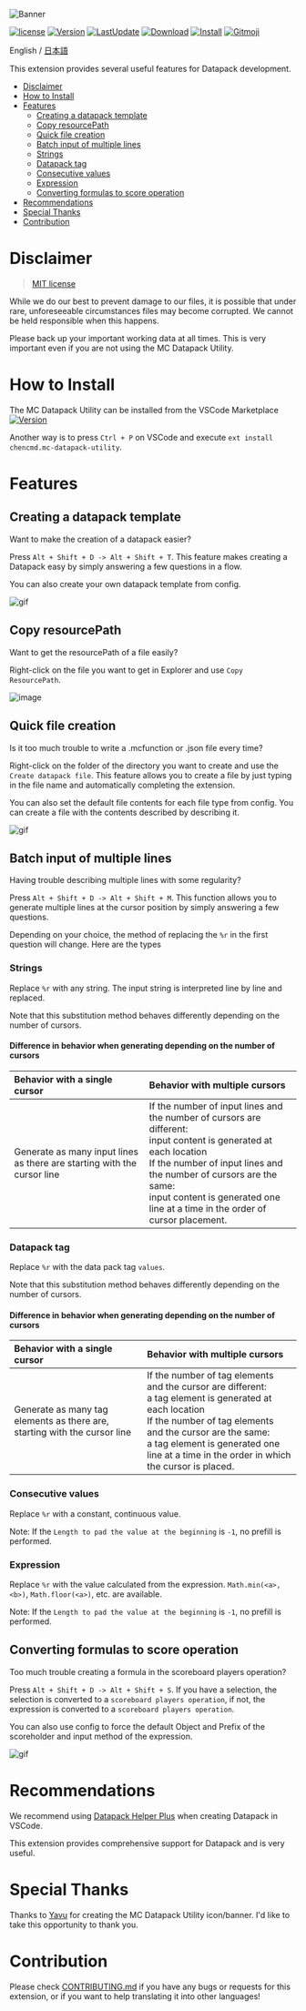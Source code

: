 ![Banner](https://raw.githubusercontent.com/ChenCMD/MC-Datapack-Utility/master/images/banner.png)

[![license](https://img.shields.io/github/license/ChenCMD/MC-Datapack-Utility)](https://github.com/ChenCMD/MC-Datapack-Utility/blob/master/LICENSE)
[![Version](https://img.shields.io/visual-studio-marketplace/v/chencmd.mc-datapack-utility?logo=visual-studio-code)](https://marketplace.visualstudio.com/items?itemName=chencmd.mc-datapack-utility)
[![LastUpdate](https://img.shields.io/visual-studio-marketplace/last-updated/chencmd.mc-datapack-utility?logo=visual-studio-code)](https://marketplace.visualstudio.com/items?itemName=chencmd.mc-datapack-utility)
[![Download](https://img.shields.io/visual-studio-marketplace/d/chencmd.mc-datapack-utility?logo=visual-studio-code)](https://marketplace.visualstudio.com/items?itemName=chencmd.mc-datapack-utility)
[![Install](https://img.shields.io/visual-studio-marketplace/i/chencmd.mc-datapack-utility?logo=visual-studio-code)](https://marketplace.visualstudio.com/items?itemName=chencmd.mc-datapack-utility)
[![Gitmoji](https://img.shields.io/badge/gitmoji-%20😜%20😍-FFDD67.svg)](https://gitmoji.carloscuesta.me/)

English / [日本語](https://github.com/ChenCMD/MC-Datapack-Utility/blob/master/README_ja.md)

This extension provides several useful features for Datapack development.

- [Disclaimer](#disclaimer)
- [How to Install](#how-to-install)
- [Features](#features)
  - [Creating a datapack template](#creating-a-datapack-template)
  - [Copy resourcePath](#copy-resourcepath)
  - [Quick file creation](#quick-file-creation)
  - [Batch input of multiple lines](#batch-input-of-multiple-lines)
  - [Strings](#strings)
  - [Datapack tag](#datapack-tag)
  - [Consecutive values](#consecutive-values)
  - [Expression](#expression)
  - [Converting formulas to score operation](#converting-formulas-to-score-operation)
- [Recommendations](#recommendations)
- [Special Thanks](#special-thanks)
- [Contribution](#contribution)

# Disclaimer

> [MIT license](https://github.com/ChenCMD/MC-Datapack-Utility/blob/master/LICENSE)

While we do our best to prevent damage to our files, it is possible that under rare, unforeseeable circumstances files may become corrupted.
We cannot be held responsible when this happens.

Please back up your important working data at all times. This is very important even if you are not using the MC Datapack Utility.

# How to Install

The MC Datapack Utility can be installed from the VSCode Marketplace
[![Version](https://img.shields.io/visual-studio-marketplace/v/chencmd.mc-datapack-utility?logo=visual-studio-code)](https://marketplace.visualstudio.com/items?itemName=chencmd.mc-datapack-utility)

Another way is to press `Ctrl + P` on VSCode and execute `ext install chencmd.mc-datapack-utility`.

# Features
## Creating a datapack template

Want to make the creation of a datapack easier?

Press `Alt + Shift + D -> Alt + Shift + T`.
This feature makes creating a Datapack easy by simply answering a few questions in a flow.

You can also create your own datapack template from config.

![gif](https://raw.githubusercontent.com/ChenCMD/MC-Datapack-Utility/master/images/createDatapackTemplate.gif)

## Copy resourcePath

Want to get the resourcePath of a file easily?

Right-click on the file you want to get in Explorer and use `Copy ResourcePath`.

![image](https://raw.githubusercontent.com/ChenCMD/MC-Datapack-Utility/master/images/copyResourcePath_en.png)

## Quick file creation

Is it too much trouble to write a .mcfunction or .json file every time?

Right-click on the folder of the directory you want to create and use the `Create datapack file`.
This feature allows you to create a file by just typing in the file name and automatically completing the extension.

You can also set the default file contents for each file type from config.
You can create a file with the contents described by describing it.

![gif](https://raw.githubusercontent.com/ChenCMD/MC-Datapack-Utility/master/images/createFile.gif)

## Batch input of multiple lines

Having trouble describing multiple lines with some regularity?

Press `Alt + Shift + D -> Alt + Shift + M`.
This function allows you to generate multiple lines at the cursor position by simply answering a few questions.

Depending on your choice, the method of replacing the `%r` in the first question will change. Here are the types

### Strings

Replace `%r` with any string.
The input string is interpreted line by line and replaced.

Note that this substitution method behaves differently depending on the number of cursors.

#### Difference in behavior when generating depending on the number of cursors

| Behavior with a single cursor                       | Behavior with multiple cursors                                                                                                                       |
| :---------------------------------------------------------------------- | :------------------------------------------------------------------------------------------------------------------------------------------------------------------------------------------------------------------------------------------------------------------------- |
| Generate as many input lines as there are starting with the cursor line | If the number of input lines and the number of cursors are different:<br/> input content is generated at each location<br/>If the number of input lines and the number of cursors are the same:<br/> input content is generated one line at a time in the order of cursor placement. |

### Datapack tag

Replace `%r` with the data pack tag `values`.

Note that this substitution method behaves differently depending on the number of cursors.

#### Difference in behavior when generating depending on the number of cursors

| Behavior with a single cursor                       | Behavior with multiple cursors                                                                                                                   |
| :------------------------------------------------------------------------ | :--------------------------------------------------------------------------------------------------------------------------------------------------------------------------------------------------------------------------------------------------------------- |
| Generate as many tag elements as there are, starting with the cursor line | If the number of tag elements and the cursor are different:<br/> a tag element is generated at each location<br/>If the number of tag elements and the cursor are the same:<br/> a tag element is generated one line at a time in the order in which the cursor is placed. |

### Consecutive values

Replace `%r` with a constant, continuous value.

Note: If the `Length to pad the value at the beginning` is `-1`, no prefill is performed.

### Expression

Replace `%r` with the value calculated from the expression.
`Math.min(<a>,<b>)`, `Math.floor(<a>)`, etc. are available.

Note: If the `Length to pad the value at the beginning` is `-1`, no prefill is performed.

## Converting formulas to score operation

Too much trouble creating a formula in the scoreboard players operation?

Press `Alt + Shift + D -> Alt + Shift + S`.
If you have a selection, the selection is converted to a `scoreboard players operation`, if not, the expression is converted to a `scoreboard players operation`.

You can also use config to force the default Object and Prefix of the scoreholder and input method of the expression.

![gif](https://raw.githubusercontent.com/ChenCMD/MC-Datapack-Utility/master/images/scoreOperation.gif)

# Recommendations

We recommend using [Datapack Helper Plus](https://marketplace.visualstudio.com/items?itemName=SPGoding.datapack-language-server) when creating Datapack in VSCode.

This extension provides comprehensive support for Datapack and is very useful.

# Special Thanks

Thanks to [Yavu](https://twitter.com/Yavu_8B) for creating the MC Datapack Utility icon/banner.
I'd like to take this opportunity to thank you.

# Contribution

Please check [CONTRIBUTING.md](CONTRIBUTING.md) if you have any bugs or requests for this extension, or if you want to help translating it into other languages!
